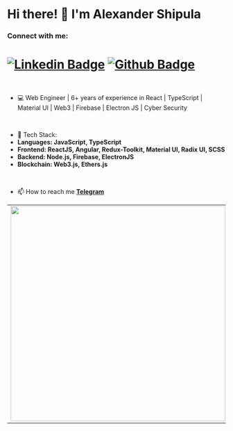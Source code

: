 <h1 align="left">Hi there! 👋 I'm Alexander Shipula</h1>

<h3 align="left">Connect with me:</h3> 

# [![Linkedin Badge](https://img.shields.io/badge/-LinkedIn-0077B5?style=flat&logo=Linkedin&logoColor=white&link=https://www.linkedin.com/in/alex-shipula/)](https://www.linkedin.com/in/alex-shipula/) [![Github Badge](https://img.shields.io/badge/-Github-242A2D?style=flat&logo=Github&logoColor=white&link=https://github.com/alex-shipula/)](https://github.com/alex-shipula/)

<br />
 
- 💻 Web Engineer | 6+ years of experience in React | TypeScript | Material UI | Web3 | Firebase | Electron JS | Cyber Security
<br />
 
- 🌱 Tech Stack:
- **Languages: JavaScript, TypeScript**
- **Frontend: ReactJS, Angular, Redux-Toolkit, Material UI, Radix UI, SCSS**
- **Backend: Node.js, Firebase, ElectronJS**
- **Blockchain: Web3.js, Ethers.js**

<br />
 
- 📫 How to reach me **[Telegram](https://t.me/alex_zpcity)**     

<center>
 <table>
   <tr>
   <td>
<!--    <p><img align="center" src="https://github-readme-stats.vercel.app/api/top-langs?username=Alex-Shipula&show_icons=true&locale=en&layout=compact"      alt="Alex-Shipula" /></p> -->
   <img width="495px" align="left" src="https://github-readme-stats.vercel.app/api?username=Alex-Shipula&show_icons=true&count_private=true" />
   </td>
  </tr>   
  </table>
</center>

